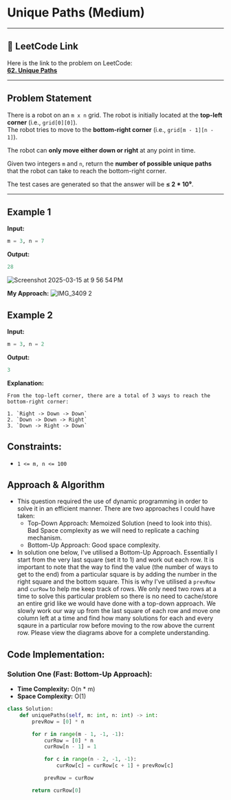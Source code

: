 # Unique Paths (Medium)

---

## 🔗 LeetCode Link

Here is the link to the problem on LeetCode:  
[**62. Unique Paths**](https://leetcode.com/problems/unique-paths/)

---

## **Problem Statement**

There is a robot on an `m x n` grid. The robot is initially located at the **top-left corner** (i.e., `grid[0][0]`).  
The robot tries to move to the **bottom-right corner** (i.e., `grid[m - 1][n - 1]`).

The robot can **only move either down or right** at any point in time.

Given two integers `m` and `n`, return the **number of possible unique paths** that the robot can take to reach the bottom-right corner.

The test cases are generated so that the answer will be **≤ 2 \* 10⁹**.

---

## **Example 1**

**Input:**

```python
m = 3, n = 7
```

**Output:**

```python
28
```

![Screenshot 2025-03-15 at 9 56 54 PM](https://github.com/user-attachments/assets/7b204312-3280-4b0f-960a-ea784e15ab3e)

**My Approach:**
![IMG_3409 2](https://github.com/user-attachments/assets/733faa28-8909-4779-b501-f25aed977c4a)

## **Example 2**

**Input:**

```python
m = 3, n = 2
```

**Output:**

```python
3
```

**Explanation:**

```plaintext
From the top-left corner, there are a total of 3 ways to reach the bottom-right corner:

1. `Right -> Down -> Down`
2. `Down -> Down -> Right`
3. `Down -> Right -> Down`
```

## Constraints:

- `1 <= m, n <= 100`

## Approach & Algorithm

- This question required the use of dynamic programming in order to solve it in an efficient manner. There are two approaches I could have taken:
  - Top-Down Approach: Memoized Solution (need to look into this). Bad Space complexity as we will need to replicate a caching mechanism.
  - Bottom-Up Approach: Good space complexity.
- In solution one below, I've utilised a Bottom-Up Approach. Essentially I start from the very last square (set it to 1) and work out each row. It is important to note that the way to find the value (the number of ways to get to the end) from a particular square is by adding the number in the right square and the bottom square. This is why I've utilised a `prevRow` and `curRow` to help me keep track of rows. We only need two rows at a time to solve this particular problem so there is no need to cache/store an entire grid like we would have done with a top-down approach. We slowly work our way up from the last square of each row and move one column left at a time and find how many solutions for each and every sqaure in a particular row before moving to the row above the current row. Please view the diagrams above for a complete understanding.

## Code Implementation:

### Solution One (Fast: Bottom-Up Approach):

- **Time Complexity:** O(n \* m)
- **Space Complexity:** O(1)

```python
class Solution:
    def uniquePaths(self, m: int, n: int) -> int:
        prevRow = [0] * n

        for r in range(m - 1, -1, -1):
            curRow = [0] * n
            curRow[n - 1] = 1

            for c in range(n - 2, -1, -1):
                curRow[c] = curRow[c + 1] + prevRow[c]

            prevRow = curRow

        return curRow[0]
```
